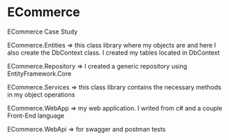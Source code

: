 # ECommerce
ECommerce Case Study

ECommerce.Entities => this class library where my objects are and here I also create the DbContext class. I created my tables located in DbContext

ECommerce.Repository => I created a generic repository using EntityFramework.Core

ECommerce.Services => this class library contains the necessary methods in my object operations 

ECommerce.WebApp => my web application. I writed from c# and a couple Front-End language

ECommerce.WebApi => for swagger and postman tests
